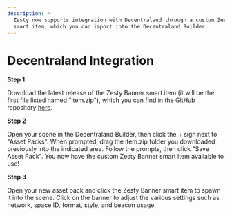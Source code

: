 ```yaml
---
description: >-
  Zesty now supports integration with Decentraland through a custom Zesty Banner
  smart item, which you can import into the Decentraland Builder.
---
```


# Decentraland Integration

**Step 1**

Download the latest release of the Zesty Banner smart item (it will be the first file listed named "item.zip"), which you can find in the GitHub repository [here](https://github.com/zestymarket/dcl/releases).

**Step 2**

Open your scene in the Decentraland Builder, then click the + sign next to "Asset Packs". When prompted, drag the item.zip folder you downloaded previously into the indicated area. Follow the prompts, then click "Save Asset Pack". You now have the custom Zesty Banner smart item available to use!

**Step 3**

Open your new asset pack and click the Zesty Banner smart item to spawn it into the scene. Click on the banner to adjust the various settings such as network, space ID, format, style, and beacon usage.
